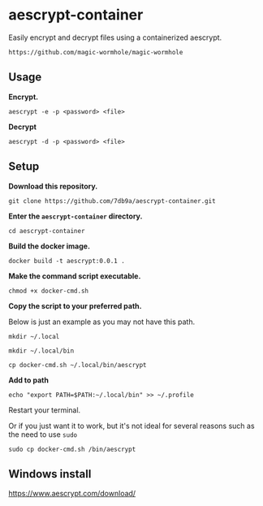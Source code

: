 # aescrypt-container

Easily encrypt and decrypt files using a containerized aescrypt.

`https://github.com/magic-wormhole/magic-wormhole`

## Usage

**Encrypt.**

```
aescrypt -e -p <password> <file>
```

**Decrypt**

```
aescrypt -d -p <password> <file>
```

## Setup

**Download this repository.**

```
git clone https://github.com/7db9a/aescrypt-container.git
```

**Enter the `aescrypt-container` directory.**

```
cd aescrypt-container
```

**Build the docker image.**

```
docker build -t aescrypt:0.0.1 .
```

**Make the command script executable.**

```
chmod +x docker-cmd.sh
```

**Copy the script to your preferred path.**

Below is just an example as you may not have this path.

```
mkdir ~/.local
```
```
mkdir ~/.local/bin
```

```
cp docker-cmd.sh ~/.local/bin/aescrypt
```

**Add to path**

```
echo "export PATH=$PATH:~/.local/bin" >> ~/.profile
```

Restart your terminal.

Or if you just want it to work, but it's not ideal for several reasons such as the need to use `sudo`

```
sudo cp docker-cmd.sh /bin/aescrypt
```

## Windows install

https://www.aescrypt.com/download/
